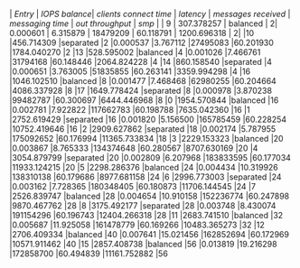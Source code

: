 | _Entry_ | _IOPS balance_| _clients connect time_ | _latency_ | _messages received_ | _messaging time_ | _out throughput_ | _smp_ |
| 9 | 307.378257 | balanced | 2| 0.000601 | 6.315879 | 18479209 | 60.118791 | 1200.696318 | 2|
 |10 |456.714309 |separated |2 |0.000537 |3.767112 |27495083 |60.201930 |1784.040270 |2
 |13 |528.595002 |balanced |4 |0.001026 |7.466761 |31794168 |60.148446 |2064.824228 |4
 |14 |860.158540 |separated |4 |0.000651 |3.763005 |51835855 |60.263141 |3359.994298 |4
 |16 |1046.102510 |balanced |8 |0.001477 |7.468468 |62980255 |60.204664 |4086.337928 |8
 |17 |1649.778424 |separated |8 |0.000978 |3.870238 |99482787 |60.300697 |6444.446968 |8
 |0 |1954.570844 |balanced |16 |0.002781 |7.922822 |117662783 |60.198788 |7635.042360 |16
 |1 |2752.619429 |separated |16 |0.001820 |5.156500 |165785459 |60.228254 |10752.419646 |16
 |2 |2909.627862 |separated |18 |0.002174 |5.787955 |175092652 |60.176994 |11365.733834 |18
 |3 |2229.153323 |balanced |20 |0.003867 |8.765333 |134374648 |60.280567 |8707.630169 |20
 |4 |3054.879799 |separated |20 |0.002809 |6.207968 |183833595 |60.177034 |11933.124215 |20
 |5 |2298.286376 |balanced |24 |0.004434 |10.319926 |138310138 |60.179686 |8977.681158 |24
 |6 |2996.773003 |separated |24 |0.003162 |7.728365 |180348405 |60.180873 |11706.144545 |24
 |7 |2526.839747 |balanced |28 |0.004654 |10.910158 |152236774 |60.247898 |9870.467762 |28
 |8 |3175.492177 |separated |28 |0.003748 |8.430074 |191154296 |60.196743 |12404.266318 |28
 |11 |2683.741510 |balanced |32 |0.005687 |11.925058 |161478779 |60.169266 |10483.365273 |32
 |12 |2706.409334 |balanced |40 |0.007641 |15.021456 |162852694 |60.172969 |10571.911462 |40
 |15 |2857.408738 |balanced |56 |0.013819 |19.216298 |172858700 |60.494839 |11161.752882 |56
